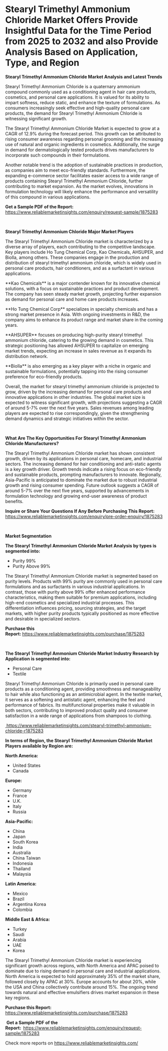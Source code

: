 <p><h1>Stearyl Trimethyl Ammonium Chloride Market Offers Provide Insightful Data for the Time Period from 2025 to 2032 and also Provide Analysis Based on Application, Type, and Region</h1></p><p><strong>Stearyl Trimethyl Ammonium Chloride Market Analysis and Latest Trends</strong></p>
<p><p>Stearyl Trimethyl Ammonium Chloride is a quaternary ammonium compound commonly used as a conditioning agent in hair care products, cosmetics, and personal care applications. It is valued for its ability to impart softness, reduce static, and enhance the texture of formulations. As consumers increasingly seek effective and high-quality personal care products, the demand for Stearyl Trimethyl Ammonium Chloride is witnessing significant growth.</p><p>The Stearyl Trimethyl Ammonium Chloride Market is expected to grow at a CAGR of 12.9% during the forecast period. This growth can be attributed to rising consumer awareness regarding personal grooming and the increasing use of natural and organic ingredients in cosmetics. Additionally, the surge in demand for dermatologically tested products drives manufacturers to incorporate such compounds in their formulations.</p><p>Another notable trend is the adoption of sustainable practices in production, as companies aim to meet eco-friendly standards. Furthermore, the expanding e-commerce sector facilitates easier access to a wide range of products containing Stearyl Trimethyl Ammonium Chloride, further contributing to market expansion. As the market evolves, innovations in formulation technology will likely enhance the performance and versatility of this compound in various applications.</p></p>
<p><strong>Get a Sample PDF of the Report:&nbsp;</strong> <a href="https://www.reliablemarketinsights.com/enquiry/request-sample/1875283?utm_campaign=2199&utm_medium=2&utm_source=Github&utm_content=ia&utm_term=01042025&utm_id=stearyl-trimethyl-ammonium-chloride">https://www.reliablemarketinsights.com/enquiry/request-sample/1875283</a></p>
<p>&nbsp;</p>
<p><strong>Stearyl Trimethyl Ammonium Chloride Major Market Players</strong></p>
<p><p>The Stearyl Trimethyl Ammonium Chloride market is characterized by a diverse array of players, each contributing to the competitive landscape. Key players include Ho Tung Chemical Corp, Kao Chemicals, AHSUPER, and Biolla, among others. These companies engage in the production and distribution of stearyl trimethyl ammonium chloride, which is widely used in personal care products, hair conditioners, and as a surfactant in various applications.</p><p>**Kao Chemicals** is a major contender known for its innovative chemical solutions, with a focus on sustainable practices and product development. The company has seen steady market growth, projecting further expansion as demand for personal care and home care products increases.</p><p>**Ho Tung Chemical Corp** specializes in specialty chemicals and has a strong market presence in Asia. With ongoing investments in R&D, the company aims to enhance its product range and market share in the coming years.</p><p>**AHSUPER** focuses on producing high-purity stearyl trimethyl ammonium chloride, catering to the growing demand in cosmetics. This strategic positioning has allowed AHSUPER to capitalize on emerging market trends, expecting an increase in sales revenue as it expands its distribution network.</p><p>**Biolla** is also emerging as a key player with a niche in organic and sustainable formulations, potentially tapping into the rising consumer preference for eco-friendly products.</p><p>Overall, the market for stearyl trimethyl ammonium chloride is projected to grow, driven by the increasing demand for personal care products and innovative applications in other industries. The global market size is expected to witness significant growth, with projections suggesting a CAGR of around 5-7% over the next five years. Sales revenues among leading players are expected to rise correspondingly, given the strengthening demand dynamics and strategic initiatives within the sector.</p></p>
<p>&nbsp;</p>
<p><strong>What Are The Key Opportunities For Stearyl Trimethyl Ammonium Chloride Manufacturers?</strong></p>
<p><p>The Stearyl Trimethyl Ammonium Chloride market has shown consistent growth, driven by its applications in personal care, homecare, and industrial sectors. The increasing demand for hair conditioning and anti-static agents is a key growth driver. Growth trends indicate a rising focus on eco-friendly and sustainable products, prompting manufacturers to innovate. Regionally, Asia-Pacific is anticipated to dominate the market due to robust industrial growth and rising consumer spending. Future outlook suggests a CAGR of around 5-7% over the next five years, supported by advancements in formulation technology and growing end-user awareness of product benefits.</p></p>
<p><strong>Inquire or Share Your Questions If Any Before Purchasing This Report:</strong> <a href="https://www.reliablemarketinsights.com/enquiry/pre-order-enquiry/1875283?utm_campaign=2199&utm_medium=2&utm_source=Github&utm_content=ia&utm_term=01042025&utm_id=stearyl-trimethyl-ammonium-chloride">https://www.reliablemarketinsights.com/enquiry/pre-order-enquiry/1875283</a></p>
<p>&nbsp;</p>
<p><strong>Market Segmentation</strong></p>
<p><strong>The Stearyl Trimethyl Ammonium Chloride Market Analysis by types is segmented into:</strong></p>
<p><ul><li>Purity 99%</li><li>Purity Above 99%</li></ul></p>
<p><p>The Stearyl Trimethyl Ammonium Chloride market is segmented based on purity levels. Products with 99% purity are commonly used in personal care formulations and as surfactants in various industrial applications. In contrast, those with purity above 99% offer enhanced performance characteristics, making them suitable for premium applications, including high-end cosmetics and specialized industrial processes. This differentiation influences pricing, sourcing strategies, and the target markets, with higher purity products typically positioned as more effective and desirable in specialized sectors.</p></p>
<p><strong>Purchase this Report:&nbsp;</strong><a href="https://www.reliablemarketinsights.com/purchase/1875283?utm_campaign=2199&utm_medium=2&utm_source=Github&utm_content=ia&utm_term=01042025&utm_id=stearyl-trimethyl-ammonium-chloride">https://www.reliablemarketinsights.com/purchase/1875283</a></p>
<p>&nbsp;</p>
<p><strong>The Stearyl Trimethyl Ammonium Chloride Market Industry Research by Application is segmented into:</strong></p>
<p><ul><li>Personal Care</li><li>Textile</li></ul></p>
<p><p>Stearyl Trimethyl Ammonium Chloride is primarily used in personal care products as a conditioning agent, providing smoothness and manageability to hair while also functioning as an antimicrobial agent. In the textile market, it serves as a softening and antistatic agent, enhancing the feel and performance of fabrics. Its multifunctional properties make it valuable in both sectors, contributing to improved product quality and consumer satisfaction in a wide range of applications from shampoos to clothing.</p></p>
<p><a href="https://www.reliablemarketinsights.com/stearyl-trimethyl-ammonium-chloride-r1875283?utm_campaign=2199&utm_medium=2&utm_source=Github&utm_content=ia&utm_term=01042025&utm_id=stearyl-trimethyl-ammonium-chloride">&nbsp;https://www.reliablemarketinsights.com/stearyl-trimethyl-ammonium-chloride-r1875283</a></p>
<p><strong>In terms of Region, the Stearyl Trimethyl Ammonium Chloride Market Players available by Region are:</strong></p>
<p>
    <p> <strong> North America: </strong>
        <ul>
            <li>United States</li>
            <li>Canada</li>
        </ul>
        </p> 
    <p> <strong> Europe: </strong>
        <ul>
            <li>Germany</li>
            <li>France</li>
            <li>U.K.</li>
            <li>Italy</li>
            <li>Russia</li>
        </ul>
        </p> 
    <p> <strong> Asia-Pacific: </strong>
        <ul>
            <li>China</li>
            <li>Japan</li>
            <li>South Korea</li>
            <li>India</li>
            <li>Australia</li>
            <li>China Taiwan</li>
            <li>Indonesia</li>
            <li>Thailand</li>
            <li>Malaysia</li>
        </ul>
        </p> 
    <p> <strong> Latin America: </strong>
        <ul>
            <li>Mexico</li>
            <li>Brazil</li>
            <li>Argentina Korea</li>
            <li>Colombia</li>
        </ul>
        </p> 
    <p> <strong> Middle East & Africa: </strong>
        <ul>
            <li>Turkey</li>
            <li>Saudi</li>
            <li>Arabia</li>
            <li>UAE</li>
            <li>Korea</li>
        </ul>
    </p>
    </p>
<p><p>The Stearyl Trimethyl Ammonium Chloride market is experiencing significant growth across regions, with North America and APAC poised to dominate due to rising demand in personal care and industrial applications. North America is expected to hold approximately 35% of the market share, followed closely by APAC at 30%. Europe accounts for about 20%, while the USA and China collectively contribute around 15%. The ongoing trend towards natural and effective emulsifiers drives market expansion in these key regions.</p></p>
<p><strong>Purchase this Report: </strong><a href="https://www.reliablemarketinsights.com/purchase/1875283?utm_campaign=2199&utm_medium=2&utm_source=Github&utm_content=ia&utm_term=01042025&utm_id=stearyl-trimethyl-ammonium-chloride">https://www.reliablemarketinsights.com/purchase/1875283</a></p>
<p>&nbsp;<strong>Get a Sample PDF of the Report:&nbsp;&nbsp;</strong><a href="https://www.reliablemarketinsights.com/enquiry/request-sample/1875283?utm_campaign=2199&utm_medium=2&utm_source=Github&utm_content=ia&utm_term=01042025&utm_id=stearyl-trimethyl-ammonium-chloride">https://www.reliablemarketinsights.com/enquiry/request-sample/1875283</a></p>
<p><strong></strong></p>
<p>Check more reports on <a href="https://www.reliablemarketinsights.com/?utm_campaign=2199&utm_medium=2&utm_source=Github&utm_content=ia&utm_term=01042025&utm_id=stearyl-trimethyl-ammonium-chloride">https://www.reliablemarketinsights.com/</a></p>